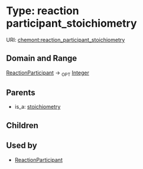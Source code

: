
# Type: reaction participant_stoichiometry




URI: [chemont:reaction_participant_stoichiometry](https://w3id.org/chemont/reaction_participant_stoichiometry)


## Domain and Range

[ReactionParticipant](ReactionParticipant.md) ->  <sub>OPT</sub> [Integer](types/Integer.md)

## Parents

 *  is_a: [stoichiometry](stoichiometry.md)

## Children


## Used by

 * [ReactionParticipant](ReactionParticipant.md)
